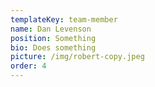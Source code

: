```yaml
---
templateKey: team-member
name: Dan Levenson
position: Something
bio: Does something
picture: /img/robert-copy.jpeg
order: 4
---
```


